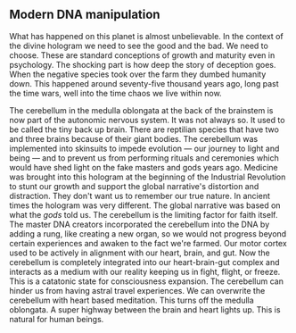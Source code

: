 
## Modern DNA manipulation




What has happened on this planet is almost unbelievable.
In the context of the divine hologram we need to see the good and the bad.
We need to choose.
These are standard conceptions of growth and maturity even in psychology.
The shocking part is how deep the story of deception goes.
When the negative species took over the farm they dumbed humanity down.
This happened around seventy-five thousand years ago,
long past the time wars,
well into the time chaos we live within now.

The cerebellum in the medulla oblongata at the back of the brainstem is now part of the autonomic nervous system.
It was not always so.
It used to be called the tiny back up brain.
There are reptilian species that have two and three brains because of their giant bodies.
The cerebellum was implemented into skinsuits to impede evolution
&mdash;
our journey to light and being
&mdash;
and to prevent us from performing rituals and ceremonies which would have shed light on the fake masters and gods years ago.
Medicine was brought into this hologram at the beginning of the Industrial Revolution to stunt our growth and support the global narrative's distortion and distraction.
They don't want us to remember our true nature.
In ancient times the hologram was very different.
The global narrative was based on what the *gods* told us.
The cerebellum is the limiting factor for faith itself.
The master DNA creators incorporated the cerebellum into the DNA by adding a rung,
like creating a new organ,
so we would not progress beyond certain experiences and awaken to the fact we're farmed.
Our motor cortex used to be actively in alignment with our heart,
brain,
and gut.
Now the cerebellum is completely integrated into our heart-brain-gut complex and interacts as a medium with our reality keeping us in fight,
flight,
or freeze.
This is a catatonic state for consciousness expansion.
The cerebellum can hinder us from having astral travel experiences.
We can overwrite the cerebellum with heart based meditation.
This turns off the medulla oblongata.
A super highway between the brain and heart lights up.
This is natural for human beings.
